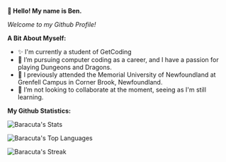 **👋 Hello! My name is Ben.**

_Welcome to my Github Profile!_

**A Bit About Myself:**
- ✨ I'm currently a student of GetCoding
- 👀 I’m pursuing computer coding as a career, and I have a passion for playing Dungeons and Dragons.
- 🌱 I previously attended the Memorial University of Newfoundland at Grenfell Campus in Corner Brook, Newfoundland.
- 💞️ I’m not looking to collaborate at the moment, seeing as I'm still learning.

**My Github Statistics:**

![Baracuta's Stats](https://github-readme-stats.vercel.app/api?username=Baracuta&theme=dracula&show_icons=true&hide_border=false&count_private=true)

![Baracuta's Top Languages](https://github-readme-stats.vercel.app/api/top-langs/?username=Baracuta&theme=dracula&show_icons=true&hide_border=false&layout=compact)

![Baracuta's Streak](https://github-readme-streak-stats.herokuapp.com/?user=Baracuta&theme=dracula&hide_border=false)

<!---
Baracuta/Baracuta is a ✨ special ✨ repository because its `README.md` (this file) appears on your GitHub profile.
You can click the Preview link to take a look at your changes.
--->
